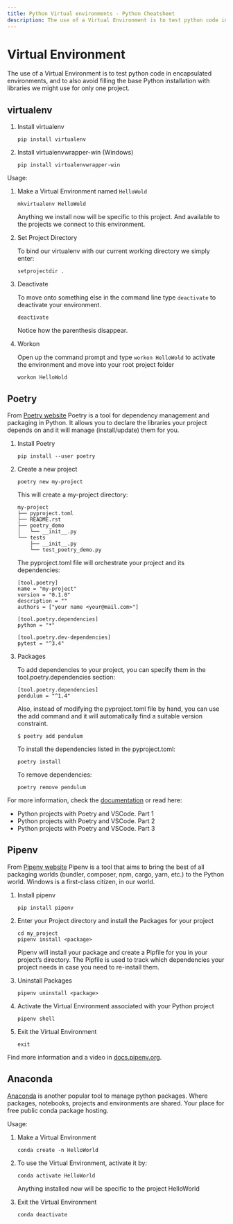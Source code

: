 ```yaml
---
title: Python Virtual environments - Python Cheatsheet
description: The use of a Virtual Environment is to test python code in encapsulated environments and to also avoid filling the base Python installation with libraries we might use for only one project.
---
```


<base-title :title="frontmatter.title" :description="frontmatter.description">

# Virtual Environment

</base-title>

The use of a Virtual Environment is to test python code in encapsulated environments, and to also avoid filling the base Python installation with libraries we might use for only one project.

## virtualenv

1.  Install virtualenv

        pip install virtualenv

1.  Install virtualenvwrapper-win (Windows)

        pip install virtualenvwrapper-win

Usage:

1.  Make a Virtual Environment named `HelloWold`

        mkvirtualenv HelloWold

    Anything we install now will be specific to this project. And available to the projects we connect to this environment.

1.  Set Project Directory

    To bind our virtualenv with our current working directory we simply enter:

        setprojectdir .

1.  Deactivate

    To move onto something else in the command line type `deactivate` to deactivate your environment.

        deactivate

    Notice how the parenthesis disappear.

1.  Workon

    Open up the command prompt and type `workon HelloWold` to activate the environment and move into your root project folder

        workon HelloWold

## Poetry

<base-disclaimer>
  <base-disclaimer-title>
    From <a href="https://python-poetry.org/">Poetry website</a>
  </base-disclaimer-title>
  <base-disclaimer-content>
    Poetry is a tool for dependency management and packaging in Python. It allows you to declare the libraries your project depends on and it will manage (install/update) them for you.
  </base-disclaimer-content>
</base-disclaimer>

1.  Install Poetry

        pip install --user poetry

2.  Create a new project

        poetry new my-project

    This will create a my-project directory:

        my-project
        ├── pyproject.toml
        ├── README.rst
        ├── poetry_demo
        │   └── __init__.py
        └── tests
            ├── __init__.py
            └── test_poetry_demo.py

    The pyproject.toml file will orchestrate your project and its dependencies:

        [tool.poetry]
        name = "my-project"
        version = "0.1.0"
        description = ""
        authors = ["your name <your@mail.com>"]

        [tool.poetry.dependencies]
        python = "*"

        [tool.poetry.dev-dependencies]
        pytest = "^3.4"

3.  Packages

    To add dependencies to your project, you can specify them in the tool.poetry.dependencies section:

        [tool.poetry.dependencies]
        pendulum = "^1.4"

    Also, instead of modifying the pyproject.toml file by hand, you can use the add command and it will automatically find a suitable version constraint.

        $ poetry add pendulum

    To install the dependencies listed in the pyproject.toml:

        poetry install

    To remove dependencies:

        poetry remove pendulum

For more information, check the [documentation](https://poetry.eustace.io/docs/) or read here:

- <router-link to="/blog/python-projects-with-poetry-and-vscode-part-1">Python projects with Poetry and VSCode. Part 1</router-link>
- <router-link to="/blog/python-projects-with-poetry-and-vscode-part-2">Python projects with Poetry and VSCode. Part 2</router-link>
- <router-link to="/blog/python-projects-with-poetry-and-vscode-part-3">Python projects with Poetry and VSCode. Part 3</router-link>

## Pipenv

<base-disclaimer>
  <base-disclaimer-title>
    From <a target="_blank" href="https://pipenv.pypa.io/en/latest/">Pipenv website</a>
  </base-disclaimer-title>
  <base-disclaimer-content>
    Pipenv is a tool that aims to bring the best of all packaging worlds (bundler, composer, npm, cargo, yarn, etc.) to the Python world. Windows is a first-class citizen, in our world.
  </base-disclaimer-content>
</base-disclaimer>

1.  Install pipenv

        pip install pipenv

2.  Enter your Project directory and install the Packages for your project

        cd my_project
        pipenv install <package>

    Pipenv will install your package and create a Pipfile for you in your project’s directory. The Pipfile is used to track which dependencies your project needs in case you need to re-install them.

3.  Uninstall Packages

        pipenv uninstall <package>

4.  Activate the Virtual Environment associated with your Python project

        pipenv shell

5.  Exit the Virtual Environment

        exit

Find more information and a video in [docs.pipenv.org](https://docs.pipenv.org/).

## Anaconda

<base-disclaimer>
  <base-disclaimer-title>
    <a target="k" href="https://anaconda.com/">Anaconda</a> is another popular tool to manage python packages.
  </base-disclaimer-title>
  <base-disclaimer-content>
    Where packages, notebooks, projects and environments are shared. Your place for free public conda package hosting.
  </base-disclaimer-content>
</base-disclaimer>

Usage:

1.  Make a Virtual Environment

        conda create -n HelloWorld

2.  To use the Virtual Environment, activate it by:

        conda activate HelloWorld

    Anything installed now will be specific to the project HelloWorld

3.  Exit the Virtual Environment

        conda deactivate
